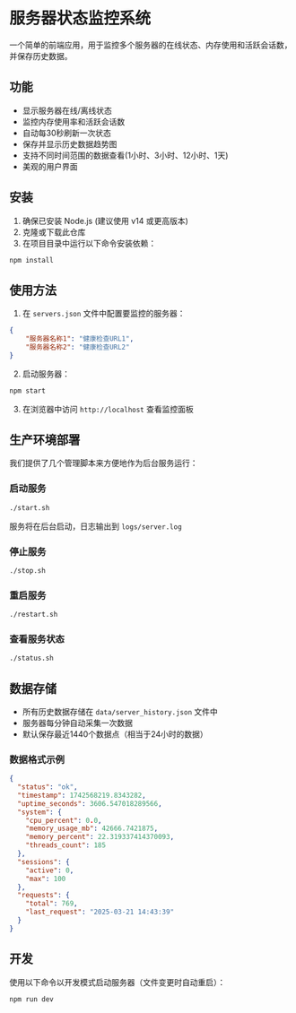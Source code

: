 # 服务器状态监控系统

一个简单的前端应用，用于监控多个服务器的在线状态、内存使用和活跃会话数，并保存历史数据。

## 功能

- 显示服务器在线/离线状态
- 监控内存使用率和活跃会话数
- 自动每30秒刷新一次状态
- 保存并显示历史数据趋势图
- 支持不同时间范围的数据查看(1小时、3小时、12小时、1天)
- 美观的用户界面

## 安装

1. 确保已安装 Node.js (建议使用 v14 或更高版本)
2. 克隆或下载此仓库
3. 在项目目录中运行以下命令安装依赖：

```bash
npm install
```

## 使用方法

1. 在 `servers.json` 文件中配置要监控的服务器：

```json
{
    "服务器名称1": "健康检查URL1",
    "服务器名称2": "健康检查URL2"
}
```

2. 启动服务器：

```bash
npm start
```

3. 在浏览器中访问 `http://localhost` 查看监控面板

## 生产环境部署

我们提供了几个管理脚本来方便地作为后台服务运行：

### 启动服务

```bash
./start.sh
```

服务将在后台启动，日志输出到 `logs/server.log`

### 停止服务

```bash
./stop.sh
```

### 重启服务

```bash
./restart.sh
```

### 查看服务状态

```bash
./status.sh
```

## 数据存储

- 所有历史数据存储在 `data/server_history.json` 文件中
- 服务器每分钟自动采集一次数据
- 默认保存最近1440个数据点（相当于24小时的数据）

### 数据格式示例

```json
{
  "status": "ok", 
  "timestamp": 1742568219.8343282, 
  "uptime_seconds": 3606.547018289566, 
  "system": {
    "cpu_percent": 0.0, 
    "memory_usage_mb": 42666.7421875, 
    "memory_percent": 22.319337414370093, 
    "threads_count": 185
  }, 
  "sessions": {
    "active": 0, 
    "max": 100
  }, 
  "requests": {
    "total": 769, 
    "last_request": "2025-03-21 14:43:39"
  }
}
```

## 开发

使用以下命令以开发模式启动服务器（文件变更时自动重启）：

```bash
npm run dev
``` 
